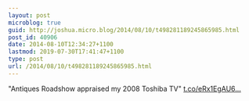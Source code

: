 ```yaml
---
layout: post
microblog: true
guid: http://joshua.micro.blog/2014/08/10/t498281189245865985.html
post_id: 40906
date: 2014-08-10T12:34:27+1100
lastmod: 2019-07-30T17:41:47+1100
type: post
url: /2014/08/10/t498281189245865985.html
---
```

"Antiques Roadshow appraised my 2008 Toshiba TV" [t.co/eRx1EgAU6...](https://t.co/eRx1EgAU6v)
